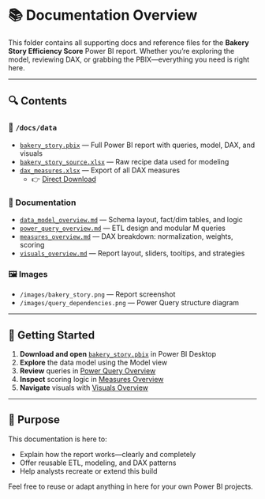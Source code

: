 # 📚 Documentation Overview

This folder contains all supporting docs and reference files for the **Bakery Story Efficiency Score** Power BI report. Whether you’re exploring the model, reviewing DAX, or grabbing the PBIX—everything you need is right here.

---

## 🔍 Contents

### 📂 `/docs/data`
- [`bakery_story.pbix`](../data/bakery_story.pbix) — Full Power BI report with queries, model, DAX, and visuals  
- [`bakery_story_source.xlsx`](../data/bakery_story_source.xlsx) — Raw recipe data used for modeling  
- [`dax_measures.xlsx`](../data/dax_measures.xlsx) — Export of all DAX measures  
  - 👉 [Direct Download](https://raw.githubusercontent.com/Nicholas-BI/bakery-efficiency-score/main/docs/data/dax_measures.xlsx)

### 📄 Documentation
- [`data_model_overview.md`](./data_model_overview.md) — Schema layout, fact/dim tables, and logic  
- [`power_query_overview.md`](./power_query_overview.md) — ETL design and modular M queries  
- [`measures_overview.md`](./measures_overview.md) — DAX breakdown: normalization, weights, scoring  
- [`visuals_overview.md`](./visuals_overview.md) — Report layout, sliders, tooltips, and strategies

### 🖼️ Images
- `/images/bakery_story.png` — Report screenshot  
- `/images/query_dependencies.png` — Power Query structure diagram

---

## 🚀 Getting Started

1. **Download and open** [`bakery_story.pbix`](../data/bakery_story.pbix) in Power BI Desktop  
2. **Explore** the data model using the Model view  
3. **Review** queries in [Power Query Overview](./power_query_overview.md)  
4. **Inspect** scoring logic in [Measures Overview](./measures_overview.md)  
5. **Navigate** visuals with [Visuals Overview](./visuals_overview.md)

---

## 🎯 Purpose

This documentation is here to:
- Explain how the report works—clearly and completely  
- Offer reusable ETL, modeling, and DAX patterns  
- Help analysts recreate or extend this build

Feel free to reuse or adapt anything in here for your own Power BI projects.
